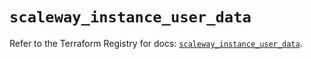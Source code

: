 # `scaleway_instance_user_data`

Refer to the Terraform Registry for docs: [`scaleway_instance_user_data`](https://registry.terraform.io/providers/scaleway/scaleway/2.53.0/docs/resources/instance_user_data).
